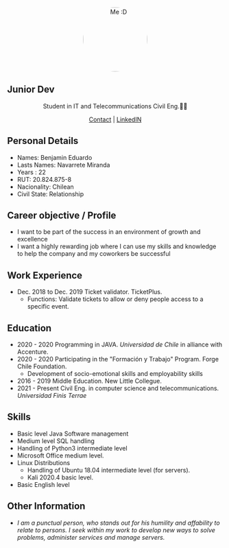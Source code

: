<br>
<a>
<p align="center">
<img src="https://efinis.uft.cl/app/upload/users/9/94588/big_94588_6043c78cf1bab_fczxgz-profile-image.jpg?rand=61b9d232e2c5f" alt="Me :D" height="150" width="150" style="border-radius:100%"/>
</a>
</p>
<h2> Junior Dev</h2>
<p align="center">
Student in IT and Telecommunications Civil Eng.👨‍💻
</p>


<p align="center">
  <a href="benjamin.navarretemiranda@gmail.com">Contact</a> | <a href="https://www.linkedin.com/in/benjamín-navarrete-miranda-07613a144/">LinkedIN</a>
</p>

## Personal Details

- Names: Benjamin Eduardo 
- Lasts Names: Navarrete Miranda
- Years : 22
- RUT: 20.824.875-8
- Nacionality: Chilean
- Civil State: Relationship

## Career objective / Profile 

- I want to be part of the success in an environment of growth and excellence
- I want a highly rewarding job where I can use my skills and knowledge to help the company and my coworkers be successful


## Work Experience

- Dec. 2018 to Dec. 2019 Ticket validator. TicketPlus.
  - Functions: Validate tickets to allow or deny people access to a specific event.


## Education

- 2020 - 2020 Programming in JAVA. *Universidad de Chile* in alliance with Accenture.
- 2020 - 2020 Participating in the "Formación y Trabajo" Program. Forge Chile Foundation.
  - Development of socio-emotional skills and employability skills
- 2016 - 2019 Middle Education. New Little Collegue.
- 2021 - Present Civil Eng. in computer science and telecommunications. *Universidad Finis Terrae*

## Skills

- Basic level Java Software management
- Medium level SQL handling
- Handling of Python3 intermediate level
- Microsoft Office medium level. 
- Linux Distributions
  - Handling of Ubuntu 18.04 intermediate level (for servers).
  - Kali 2020.4 basic level.
- Basic English level
## Other Information

- *I am a punctual person, who stands out for his humility and affability to relate to persons. I seek within my work to develop new ways to solve problems, administer services and manage servers.*
